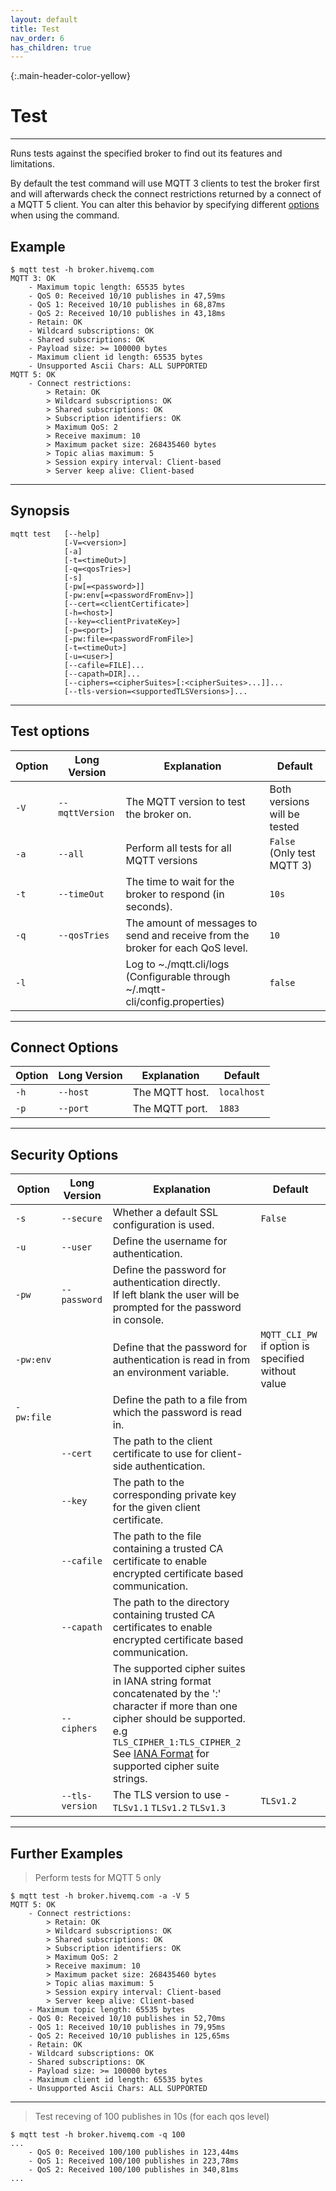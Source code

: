 ```yaml
---
layout: default
title: Test
nav_order: 6
has_children: true
---
```

{:.main-header-color-yellow}
# Test
***
Runs tests against the specified broker to find out its features and limitations.


By default the test command will use MQTT 3 clients to test the broker first and will afterwards check the connect 
restrictions returned by a connect of a MQTT 5 client. You can alter this behavior by specifying different 
[options](#test-options) when using the command.
 
## Example   

``` 
$ mqtt test -h broker.hivemq.com
MQTT 3: OK
	- Maximum topic length: 65535 bytes
	- QoS 0: Received 10/10 publishes in 47,59ms
	- QoS 1: Received 10/10 publishes in 68,87ms
	- QoS 2: Received 10/10 publishes in 43,18ms
	- Retain: OK
	- Wildcard subscriptions: OK
	- Shared subscriptions: OK
	- Payload size: >= 100000 bytes
	- Maximum client id length: 65535 bytes
	- Unsupported Ascii Chars: ALL SUPPORTED
MQTT 5: OK
	- Connect restrictions: 
		> Retain: OK
		> Wildcard subscriptions: OK
		> Shared subscriptions: OK
		> Subscription identifiers: OK
		> Maximum QoS: 2
		> Receive maximum: 10
		> Maximum packet size: 268435460 bytes
		> Topic alias maximum: 5
		> Session expiry interval: Client-based
		> Server keep alive: Client-based
```

<!---
See also 
```
mqtt test --help
```
-->

*** 

## Synopsis

``` 
mqtt test   [--help]
            [-V=<version>]
            [-a]
            [-t=<timeOut>]
            [-q=<qosTries>]
            [-s]
            [-pw[=<password>]] 
            [-pw:env[=<passwordFromEnv>]]
            [--cert=<clientCertificate>] 
            [-h=<host>] 
            [--key=<clientPrivateKey>]
            [-p=<port>] 
            [-pw:file=<passwordFromFile>] 
            [-t=<timeOut>] 
            [-u=<user>] 
            [--cafile=FILE]... 
            [--capath=DIR]...
            [--ciphers=<cipherSuites>[:<cipherSuites>...]]... 
            [--tls-version=<supportedTLSVersions>]...
```

***

## Test options

|Option   |Long Version    | Explanation                                         | Default|
|---------|----------------|-----------------------------------------------------|---------|
| ``-V``   | ``--mqttVersion``| The MQTT version to test the broker on. | Both versions will be tested
| ``-a``| ``--all`` | Perform all tests for all MQTT versions | ``False`` (Only test MQTT 3)
| ``-t``| ``--timeOut`` | The time to wait for the broker to respond (in seconds). | ``10s``
| ``-q`` | ``--qosTries`` | The amount of messages to send and receive from the broker for each QoS level. | ``10``
| ``-l`` | | Log to ~./mqtt.cli/logs (Configurable through ~/.mqtt-cli/config.properties) | ``false``


***

## Connect Options

|Option   |Long Version    | Explanation                                         | Default|
|---------|----------------|-----------------------------------------------------|---------|
| ``-h``   | ``--host``| The MQTT host. | ``localhost``
| ``-p``  | ``--port``| The MQTT port. | ``1883``

***

## Security Options

|Option   |Long Version    | Explanation                                         | Default|
|---------|----------------|-----------------------------------------------------|---------|
| ``-s``    | ``--secure``  | Whether a default SSL configuration is used. | ``False``
| ``-u``   | ``--user`` | Define the username for authentication. |
| ``-pw``  | ``--password`` | Define the password for authentication directly. <br> If left blank the user will be prompted for the password in console. |
| ``-pw:env``  |  | Define that the password for authentication is read in from an environment variable. | ``MQTT_CLI_PW`` if option is specified without value
| ``-pw:file``  |  | Define the path to a file from which the password is read in. |
|   |   ``--cert``  |   The path to the client certificate to use for client-side authentication. |
|   |   ``--key``   |   The path to the corresponding private key for the given client certificate.    |
|   | ``--cafile``    | The path to the file containing a trusted CA certificate to enable encrypted certificate based communication. |
|   | ``--capath``  | The path to the directory containing trusted CA certificates to enable encrypted certificate based communication. |
|   | ``--ciphers``  | The supported cipher suites in IANA string format concatenated by the ':' character if more than one cipher should be supported. <br> e.g ``TLS_CIPHER_1:TLS_CIPHER_2`` <br> See [IANA Format](https://www.iana.org/assignments/tls-parameters/tls-parameters.xml) for supported cipher suite strings. |
|   |   ``--tls-version``   |   The TLS version to use - ``TLSv1.1`` ``TLSv1.2`` ``TLSv1.3`` | ``TLSv1.2`` |

*** 

## Further Examples

> Perform tests for MQTT 5 only

```
$ mqtt test -h broker.hivemq.com -a -V 5
MQTT 5: OK
	- Connect restrictions: 
		> Retain: OK
		> Wildcard subscriptions: OK
		> Shared subscriptions: OK
		> Subscription identifiers: OK
		> Maximum QoS: 2
		> Receive maximum: 10
		> Maximum packet size: 268435460 bytes
		> Topic alias maximum: 5
		> Session expiry interval: Client-based
		> Server keep alive: Client-based
	- Maximum topic length: 65535 bytes
	- QoS 0: Received 10/10 publishes in 52,70ms
	- QoS 1: Received 10/10 publishes in 79,95ms
	- QoS 2: Received 10/10 publishes in 125,65ms
	- Retain: OK
	- Wildcard subscriptions: OK
	- Shared subscriptions: OK
	- Payload size: >= 100000 bytes
	- Maximum client id length: 65535 bytes
	- Unsupported Ascii Chars: ALL SUPPORTED
```

***

> Test receving of 100 publishes in 10s (for each qos level)

```
$ mqtt test -h broker.hivemq.com -q 100 
...
    - QoS 0: Received 100/100 publishes in 123,44ms
    - QoS 1: Received 100/100 publishes in 223,78ms
    - QoS 2: Received 100/100 publishes in 340,81ms
...
```